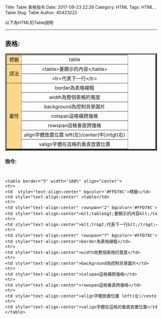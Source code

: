 Title: Table 表格指令
Date: 2017-09-23 22:28
Category: HTML
Tags: HTML , Table
Slug: Table
Author: 40423222

以下為HTML的Table說明

<!-- PELICAN_END_SUMMARY -->
<!-- 從2017springcd_hw複製過來 -->
<hr>

## <B>表格:</B>

<table border="5" width="100%" align="center">
<tr>
<td  style="text-align:center" bgcolor='#FFD78C'>標籤</td>
<td style="text-align:center" >table</td>
<tr>
<td style="text-align:center" rowspan="2" bgcolor='#FFD78C'>語法</td>
<td style="text-align:center">&lt;table&gt;要顯示的內容&lt;/table&gt;</td>
<tr>
<td style="text-align:center">&lt;tr&gt;代表下一行&lt;/tr&gt;</td>
<tr>
<td style="text-align:center" rowspan="7" bgcolor='#FFD78C'>屬性</td>
<td style="text-align:center">border為表格線粗</td>
<tr>
<td style="text-align:center">width為整個表格的寬度</td>
<tr>
<td style="text-align:center">background為控制背景圖片</td>
<tr>
<td style="text-align:center">colspan這格橫跨幾格</td>
<tr>
<td style="text-align:center">rowspan這格垂直跨幾格</td>
<tr>
<td style="text-align:center">align字體放置位置 left(左)/center(中)/ritgt(右)</td>
<tr>
<td style="text-align:center">valign字體在這格的垂直放置位置</td>
</table>

### 指令:
<pre>
<xmp>
<table border="5" width="100%" align="center">
<tr>
<td  style="text-align:center" bgcolor='#FFD78C'>標籤</td>
<td style="text-align:center" >table</td>
<tr>
<td style="text-align:center" rowspan="2" bgcolor='#FFD78C'>語法</td>
<td style="text-align:center">&lt;table&gt;要顯示的內容&lt;/table&gt;</td>
<tr>
<td style="text-align:center">&lt;tr&gt;代表下一行&lt;/tr&gt;</td>
<tr>
<td style="text-align:center" rowspan="7" bgcolor='#FFD78C'>屬性</td>
<td style="text-align:center">border為表格線粗</td>
<tr>
<td style="text-align:center">width為整個表格的寬度</td>
<tr>
<td style="text-align:center">background為控制背景圖片</td>
<tr>
<td style="text-align:center">colspan這格橫跨幾格</td>
<tr>
<td style="text-align:center">rowspan這格垂直跨幾格</td>
<tr>
<td style="text-align:center">align字體放置位置 left(左)/center(中)/ritgt(右)</td>
<tr>
<td style="text-align:center">valign字體在這格的垂直放置位置</td>
</table>
</xmp>
</pre>